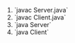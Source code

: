 <ol>
    <li>
        `javac Server.java`
    </li>
    <li>
        `javac Client.java`
    </li>
    <li>
        `java Server`
    </li>
    <li>
        `java Client`
    </li>
</ol>